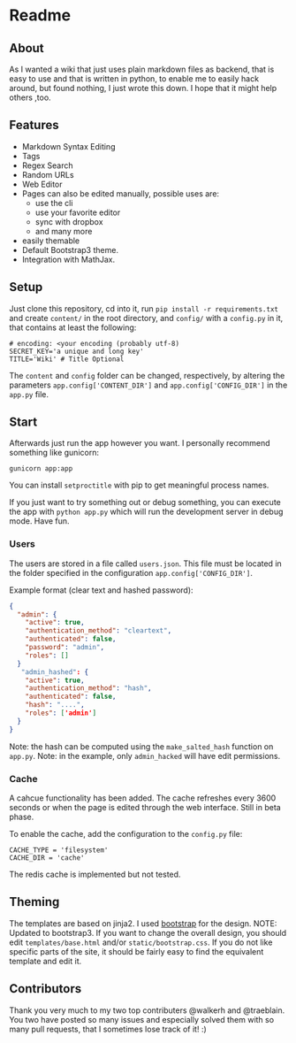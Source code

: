 # Readme

## About
As I wanted a wiki that just uses plain markdown files as backend, that is easy
to use and that is written in python, to enable me to easily hack around,
but found nothing, I just wrote this down. I hope that it might help others ,too.

## Features

* Markdown Syntax Editing
* Tags
* Regex Search
* Random URLs
* Web Editor
* Pages can also be edited manually, possible uses are:
	* use the cli
	* use your favorite editor
	* sync with dropbox
	* and many more
* easily themable
* Default Bootstrap3 theme.
* Integration with MathJax.

## Setup
Just clone this repository, cd into it, run `pip install -r requirements.txt`
and create `content/` in the root directory, and `config/` with a `config.py` in it,
that contains at least the following:

	# encoding: <your encoding (probably utf-8)
	SECRET_KEY='a unique and long key'
	TITLE='Wiki' # Title Optional
	
The `content` and `config` folder can be changed, respectively, by altering the parameters
`app.config['CONTENT_DIR']` and `app.config['CONFIG_DIR']` in the `app.py` file.

## Start
Afterwards just run the app however you want. I personally recommend something
like gunicorn:
	
	gunicorn app:app

You can install `setproctitle` with pip to get meaningful process names.

If you just want to try something out or debug something, you can execute
the app with `python app.py` which will run the development server in debug
mode. Have fun.

### Users
The users are stored in a file called `users.json`. This file must be located in the folder
specified in the configuration `app.config['CONFIG_DIR']`.


Example format (clear text and hashed password):
```json
{
  "admin": {
    "active": true, 
    "authentication_method": "cleartext", 
    "authenticated": false, 
    "password": "admin", 
    "roles": []
  }
   "admin_hashed": {
    "active": true, 
    "authentication_method": "hash", 
    "authenticated": false, 
    "hash": "....", 
    "roles": ['admin']
  }
}
```
Note: the hash can be computed using the `make_salted_hash` function on `app.py`.
Note: in the example, only `admin_hacked` will have edit permissions.

### Cache
A cahcue functionality has been added. The cache refreshes every 3600 seconds or when the page is edited
through the web interface. Still in beta phase.

To enable the cache, add the configuration to the `config.py` file:

    CACHE_TYPE = 'filesystem'
    CACHE_DIR = 'cache'

The redis cache is  implemented but not tested.

## Theming
The templates are based on jinja2. I used
[bootstrap](http://twitter.github.com/bootstrap/) for the design. NOTE: Updated to bootstrap3.
If you want to change the overall design, you should edit `templates/base.html`
and/or `static/bootstrap.css`. If you do not like specific parts of the site,
it should be fairly easy to find the equivalent template and edit it.

## Contributors

Thank you very much to my two top contributers @walkerh and @traeblain. You two have posted so many issues and especially solved them with so many pull requests, that I sometimes lose track of it! :)

